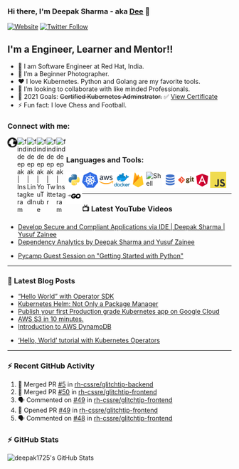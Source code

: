 ### Hi there, I'm Deepak Sharma - aka [Dee][website] 👋
[![Website](https://img.shields.io/website?label=finddeepak.com&style=for-the-badge&url=https%3A%2F%2Ffinddeepak.com)](https://finddeepak.com)
[![Twitter Follow](https://img.shields.io/twitter/follow/deepak1725?color=1DA1F2&logo=twitter&style=for-the-badge)](https://twitter.com/intent/follow?original_referer=https%3A%2F%2Fgithub.com%2Fdeepak1725&screen_name=deepak1725)

## I'm a Engineer, Learner and Mentor!!

- 🔭 I am Software Engineer at Red Hat, India.
- 🌱 I’m a Beginner Photographer.
- :heart: I love Kubernetes. Python and Golang are my favorite tools. 
- 👯 I’m looking to collaborate with like minded Professionals.
- 🥅 2021 Goals: ~~Certified Kubernetes Adminstrator.~~ ✅  [View Certificate](https://ti-user-certificates.s3.amazonaws.com/e0df7fbf-a057-42af-8a1f-590912be5460/5dedb6b4-1a66-48eb-b30a-dc3b2b4def6c-deepak-sharma-certified-kubernetes-administrator-cka-certificate.pdf) 
- ⚡ Fun fact: I love Chess and Football.


### Connect with me:

[<img align="left" alt="findeepak.com" width="22px" src="https://raw.githubusercontent.com/iconic/open-iconic/master/svg/globe.svg" />][website]
[<img align="left" alt="finddeepak | Instagram" width="22px" src="https://cdn.jsdelivr.net/npm/simple-icons@v3/icons/medium.svg" />][medium]
[<img align="left" alt="finddeepak | LinkedIn" width="22px" src="https://cdn.jsdelivr.net/npm/simple-icons@v3/icons/linkedin.svg" />][linkedin]
[<img align="left" alt="finddeepak | YouTube" width="22px" src="https://cdn.jsdelivr.net/npm/simple-icons@v3/icons/youtube.svg" />][youtube]
[<img align="left" alt="finddeepak | Twitter" width="22px" src="https://cdn.jsdelivr.net/npm/simple-icons@v3/icons/twitter.svg" />][twitter]
[<img align="left" alt="finddeepak | Instagram" width="22px" src="https://cdn.jsdelivr.net/npm/simple-icons@v3/icons/instagram.svg" />][instagram]

<br />

### Languages and Tools:
[<img align="left" alt="SQL" title="Python" width="36px" src="https://raw.githubusercontent.com/github/explore/80688e429a7d4ef2fca1e82350fe8e3517d3494d/topics/python/python.png" />][website]
[<img align="left" alt="Kubernetes" title="Kubernetes" width="36px" src="https://raw.githubusercontent.com/github/explore/80688e429a7d4ef2fca1e82350fe8e3517d3494d/topics/kubernetes/kubernetes.png" />][website]
[<img align="left" alt="AWS" title="AWS" width="36px" src="https://raw.githubusercontent.com/github/explore/80688e429a7d4ef2fca1e82350fe8e3517d3494d/topics/aws/aws.png" />][website]
[<img align="left" alt="Docker" title="Docker" width="36px" src="https://raw.githubusercontent.com/github/explore/80688e429a7d4ef2fca1e82350fe8e3517d3494d/topics/docker/docker.png" />][website]
[<img align="left" alt="Firebase" title="Firebase" width="36px" src="https://raw.githubusercontent.com/github/explore/80688e429a7d4ef2fca1e82350fe8e3517d3494d/topics/firebase/firebase.png" />][website]
[<img align="left" alt="Shell" title="Shell" width="36px" src="https://raw.githubusercontent.com/odb/official-bash-logo/master/assets/Logos/Icons/PNG/256x256.png" />][website]
[<img align="left" alt="sql_database" title="SQL Database" width="36px" src="https://raw.githubusercontent.com/github/explore/80688e429a7d4ef2fca1e82350fe8e3517d3494d/topics/sql/sql.png" />][sql]
[<img align="left" alt="Git" title="Git" width="36px" src="https://raw.githubusercontent.com/github/explore/80688e429a7d4ef2fca1e82350fe8e3517d3494d/topics/git/git.png" />][website]
[<img align="left" alt="Angular" title="Angular" width="36px" src="https://raw.githubusercontent.com/github/explore/80688e429a7d4ef2fca1e82350fe8e3517d3494d/topics/angular/angular.png" />][website]
[<img align="left" alt="JavaScript" title="JavaScript" width="36px" src="https://raw.githubusercontent.com/github/explore/80688e429a7d4ef2fca1e82350fe8e3517d3494d/topics/javascript/javascript.png" />][website]
[<img align="left" alt="Golang" title="Golang" width="36px" src="https://github.com/github/explore/blob/0a775229bb1202b86234329460f461371b0ab82a/topics/go/go.png" />][website]

<br />
<br />

---

### 📺 Latest YouTube Videos

<!-- YOUTUBE:START -->
- [Develop Secure and Compliant Applications via IDE | Deepak Sharma | Yusuf Zainee](https://www.youtube.com/watch?v=QDBQdNLMRHo)
- [Dependency Analytics by Deepak Sharma and Yusuf Zainee](https://www.youtube.com/watch?v=zy7-2AMOjIs)
<!-- YOUTUBE:END -->
- [Pycamp Guest Session on "Getting Started with Python"](https://www.youtube.com/watch?v=oqNbnN5f-wk&feature=youtu.be)
---

### 📕 Latest Blog Posts

<!-- BLOG-POST-LIST:START -->
- [“Hello World” with Operator SDK](https://medium.com/tech-vichaar/hello-world-with-operator-sdk-526d956452ed?source=rss----c14892e87db1---4)
- [Kubernetes Helm: Not Only a Package Manager](https://medium.com/tech-vichaar/kubernetes-helm-not-only-a-package-manager-ac149b5fb6d5?source=rss----c14892e87db1---4)
- [Publish your first Production grade Kubernetes app on Google Cloud](https://medium.com/tech-vichaar/publish-your-first-production-grade-kubernetes-app-on-google-cloud-a900d82afe01?source=rss----c14892e87db1---4)
- [AWS S3 in 10 minutes.](https://medium.com/tech-vichaar/aws-s3-in-10-minutes-a26d067ce354?source=rss----c14892e87db1---4)
- [Introduction to AWS DynamoDB](https://medium.com/tech-vichaar/introduction-to-aws-dynamodb-df7dadb318c2?source=rss----c14892e87db1---4)
<!-- BLOG-POST-LIST:END -->
- [‘Hello, World’ tutorial with Kubernetes Operators](https://developers.redhat.com/blog/2020/08/21/hello-world-tutorial-with-kubernetes-operators)

---

### :zap: Recent GitHub Activity
  
<!--START_SECTION:activity-->
1. 🎉 Merged PR [#5](https://github.com/rh-cssre/glitchtip-backend/pull/5) in [rh-cssre/glitchtip-backend](https://github.com/rh-cssre/glitchtip-backend)
2. 🎉 Merged PR [#50](https://github.com/rh-cssre/glitchtip-frontend/pull/50) in [rh-cssre/glitchtip-frontend](https://github.com/rh-cssre/glitchtip-frontend)
3. 🗣 Commented on [#49](https://github.com/rh-cssre/glitchtip-frontend/issues/49) in [rh-cssre/glitchtip-frontend](https://github.com/rh-cssre/glitchtip-frontend)
4. 💪 Opened PR [#49](https://github.com/rh-cssre/glitchtip-frontend/pull/49) in [rh-cssre/glitchtip-frontend](https://github.com/rh-cssre/glitchtip-frontend)
5. 🗣 Commented on [#48](https://github.com/rh-cssre/glitchtip-frontend/issues/48) in [rh-cssre/glitchtip-frontend](https://github.com/rh-cssre/glitchtip-frontend)
<!--END_SECTION:activity-->


### :zap: GitHub Stats

  <img align="left" alt="deepak1725's GitHub Stats" src="https://github-readme-stats.vercel.app/api?username=deepak1725&show_icons=true&hide_border=false" />


[sql]: https://finddeepak.com
[python]: https://finddeepak.com
[mysql]: https://finddeepak.com
[mongodb]: https://finddeepak.com
[github]: https://github.com/deepak1725
[website]: https://finddeepak.com
[twitter]: https://twitter.com/deepak1725
[youtube]: https://www.youtube.com/channel/UCBBI7N8ztHN8TTNMtP3cm3g/
[instagram]: https://instagram.com/deepak1725
[linkedin]: https://linkedin.com/in/deepak1725
[medium]: https://medium.com/tech-vichaar
[youtube_video1]: https://www.youtube.com/watch?v=oqNbnN5f-wk&feature=youtu.be
[youtube_video2]: https://youtu.be/QDBQdNLMRHo